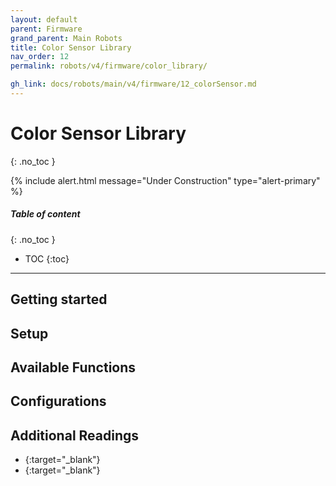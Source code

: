 ```yaml
---
layout: default
parent: Firmware
grand_parent: Main Robots
title: Color Sensor Library
nav_order: 12
permalink: robots/v4/firmware/color_library/

gh_link: docs/robots/main/v4/firmware/12_colorSensor.md
---
```


# Color Sensor Library
{: .no_toc }

{% include alert.html message="Under Construction" type="alert-primary" %}

##### Table of content
{: .no_toc }
- TOC
{:toc}

----
## Getting started


## Setup


## Available Functions


##  Configurations


## Additional Readings

- [](){:target="_blank"}
- [](){:target="_blank"}
